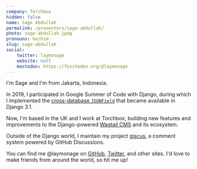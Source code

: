 ```yaml
---
company: Torchbox
hidden: false
name: Sage Abdullah
permalink: /presenters/sage-abdullah/
photo: sage-abdullah.jpeg
pronouns: he/him
slug: sage-abdullah
social:
    twitter: laymonage
    website: null
    mastodon: https://fosstodon.org/@laymonage
---
```


I'm Sage and I'm from Jakarta, Indonesia.

In 2019, I participated in Google Summer of Code with Django, during which I implemented the [cross-database `JSONField`](https://docs.djangoproject.com/en/stable/ref/models/fields/#jsonfield) that became available in Django 3.1.

Now, I'm based in the UK and I work at Torchbox, building new features and improvements to the Django-powered [Wagtail CMS](https://wagtail.org) and its ecosystem.

Outside of the Django world, I maintain my project [giscus](https://giscus.app), a comment system powered by GitHub Discussions.

You can find me @laymonage on [GitHub](https://github.com/laymonage), [Twitter](https://twitter.com/laymonage), and other sites. I'd love to make friends from around the world, so hit me up!
